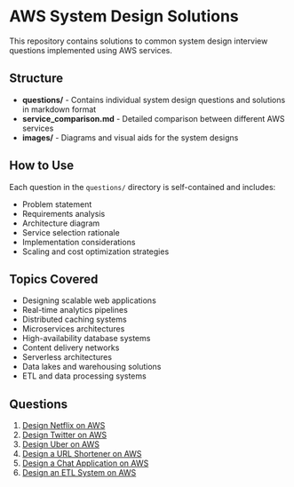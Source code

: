 # AWS System Design Solutions

This repository contains solutions to common system design interview questions implemented using AWS services.

## Structure
- **questions/** - Contains individual system design questions and solutions in markdown format
- **service_comparison.md** - Detailed comparison between different AWS services
- **images/** - Diagrams and visual aids for the system designs

## How to Use
Each question in the `questions/` directory is self-contained and includes:
- Problem statement
- Requirements analysis
- Architecture diagram
- Service selection rationale
- Implementation considerations
- Scaling and cost optimization strategies

## Topics Covered
- Designing scalable web applications
- Real-time analytics pipelines
- Distributed caching systems
- Microservices architectures
- High-availability database systems
- Content delivery networks
- Serverless architectures
- Data lakes and warehousing solutions
- ETL and data processing systems

## Questions
1. [Design Netflix on AWS](questions/01_design_netflix.md)
2. [Design Twitter on AWS](questions/02_design_twitter.md)
3. [Design Uber on AWS](questions/03_design_uber.md)
4. [Design a URL Shortener on AWS](questions/04_design_url_shortener.md)
5. [Design a Chat Application on AWS](questions/05_design_chat_app.md)
6. [Design an ETL System on AWS](questions/06_design_etl_system.md)